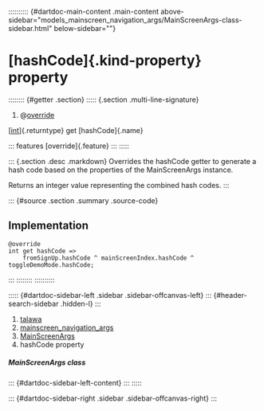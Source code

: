 :::::::::: {#dartdoc-main-content .main-content above-sidebar="models_mainscreen_navigation_args/MainScreenArgs-class-sidebar.html" below-sidebar=""}
<div>

# [hashCode]{.kind-property} property

</div>

:::::::: {#getter .section}
::::: {.section .multi-line-signature}
<div>

1.  @[override](https://api.flutter.dev/flutter/dart-core/override-constant.html)

</div>

[[int](https://api.flutter.dev/flutter/dart-core/int-class.html)]{.returntype}
get [hashCode]{.name}

::: features
[override]{.feature}
:::
:::::

::: {.section .desc .markdown}
Overrides the hashCode getter to generate a hash code based on the
properties of the MainScreenArgs instance.

Returns an integer value representing the combined hash codes.
:::

::: {#source .section .summary .source-code}
## Implementation

``` language-dart
@override
int get hashCode =>
    fromSignUp.hashCode ^ mainScreenIndex.hashCode ^ toggleDemoMode.hashCode;
```
:::
::::::::
::::::::::

::::: {#dartdoc-sidebar-left .sidebar .sidebar-offcanvas-left}
::: {#header-search-sidebar .hidden-l}
:::

1.  [talawa](../../index.html)
2.  [mainscreen_navigation_args](../../models_mainscreen_navigation_args/)
3.  [MainScreenArgs](../../models_mainscreen_navigation_args/MainScreenArgs-class.html)
4.  hashCode property

##### MainScreenArgs class

::: {#dartdoc-sidebar-left-content}
:::
:::::

::: {#dartdoc-sidebar-right .sidebar .sidebar-offcanvas-right}
:::
